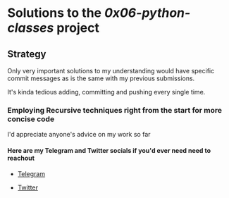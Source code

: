 # Solutions to the **_0x06-python-classes_** project

## Strategy

Only very important solutions to my understanding would have specific commit messages as is the same with my previous submissions.

It's kinda tedious adding, committing and pushing every single time.

### Employing Recursive techniques right from the start for more concise code

I'd appreciate anyone's advice on my work so far

#### Here are my Telegram and Twitter socials if you'd ever need need to reachout

- [Telegram](https://t.me/Osoraa)

- [Twitter](https://twitter.com/_Osoraa)

